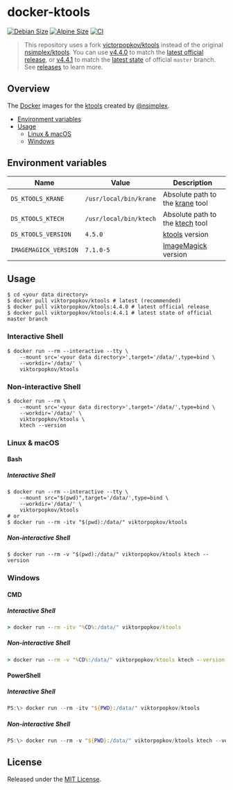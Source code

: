 # docker-ktools

[![Debian Size](https://img.shields.io/docker/image-size/viktorpopkov/ktools/debian?label=debian%20size)](https://hub.docker.com/r/viktorpopkov/ktools)
[![Alpine Size](https://img.shields.io/docker/image-size/viktorpopkov/ktools/alpine?label=alpine%20size)](https://hub.docker.com/r/viktorpopkov/ktools)
[![CI](https://img.shields.io/github/workflow/status/victorpopkov/docker-ktools/CI?label=CI)](https://github.com/victorpopkov/docker-ktools/actions/workflows/ci.yml)

> This repository uses a fork [victorpopkov/ktools][] instead of the original
> [nsimplex/ktools][]. You can use [v4.4.0][] to match the
> [latest official release][], or [v4.4.1] to match the
> [latest state][] of official `master` branch. See [releases][] to learn more.

## Overview

The [Docker][] images for the [ktools][] created by [@nsimplex][].

- [Environment variables](#environment-variables)
- [Usage](#usage)
  - [Linux & macOS](#linux--macos)
  - [Windows](#windows)

## Environment variables

| Name                  | Value                  | Description                         |
| --------------------- | ---------------------- | ----------------------------------- |
| `DS_KTOOLS_KRANE`     | `/usr/local/bin/krane` | Absolute path to the [krane][] tool |
| `DS_KTOOLS_KTECH`     | `/usr/local/bin/ktech` | Absolute path to the [ktech][] tool |
| `DS_KTOOLS_VERSION`   | `4.5.0`                | [ktools][] version                  |
| `IMAGEMAGICK_VERSION` | `7.1.0-5`              | [ImageMagick][] version             |

## Usage

```shell script
$ cd <your data directory>
$ docker pull viktorpopkov/ktools # latest (recommended)
$ docker pull viktorpopkov/ktools:4.4.0 # latest official release
$ docker pull viktorpopkov/ktools:4.4.1 # latest state of official master branch
```

### Interactive Shell

```shell script
$ docker run --rm --interactive --tty \
    --mount src='<your data directory>',target='/data/',type=bind \
    --workdir='/data/' \
    viktorpopkov/ktools
```

### Non-interactive Shell

```shell script
$ docker run --rm \
    --mount src='<your data directory>',target='/data/',type=bind \
    --workdir='/data/' \
    viktorpopkov/ktools \
    ktech --version
```

### Linux & macOS

#### Bash

##### Interactive Shell

```shell script
$ docker run --rm --interactive --tty \
    --mount src="$(pwd)",target='/data/',type=bind \
    --workdir='/data/' \
    viktorpopkov/ktools
# or
$ docker run --rm -itv "$(pwd):/data/" viktorpopkov/ktools
```

##### Non-interactive Shell

```shell script
$ docker run --rm -v "$(pwd):/data/" viktorpopkov/ktools ktech --version
```

### Windows

#### CMD

##### Interactive Shell

```cmd
> docker run --rm -itv "%CD%:/data/" viktorpopkov/ktools
```

##### Non-interactive Shell

```cmd
> docker run --rm -v "%CD%:/data/" viktorpopkov/ktools ktech --version
```

#### PowerShell

##### Interactive Shell

```powershell
PS:\> docker run --rm -itv "${PWD}:/data/" viktorpopkov/ktools
```

##### Non-interactive Shell

```powershell
PS:\> docker run --rm -v "${PWD}:/data/" viktorpopkov/ktools ktech --version
```

## License

Released under the [MIT License](https://opensource.org/licenses/MIT).

[@nsimplex]: https://github.com/nsimplex
[docker]: https://www.docker.com/
[don't starve]: https://www.klei.com/games/dont-starve
[gcc]: https://gcc.gnu.org/
[imagemagick]: https://imagemagick.org/index.php
[krane]: https://github.com/nsimplex/ktools#krane
[ktech]: https://github.com/nsimplex/ktools#ktech
[ktools]: https://github.com/nsimplex/ktools
[latest official release]: https://github.com/nsimplex/ktools/releases/tag/4.4.0
[latest state]: https://github.com/nsimplex/ktools/tree/a1d1362bdb2b9aa9146d7177fbf0e351eab414ba
[nsimplex/ktools]: https://github.com/nsimplex/ktools
[releases]: https://github.com/victorpopkov/ktools/releases
[v4.4.0]: https://github.com/victorpopkov/ktools/releases/tag/4.4.0
[v4.4.1]: https://github.com/victorpopkov/ktools/releases/tag/v4.4.1
[victorpopkov/ktools]: https://github.com/victorpopkov/ktools
